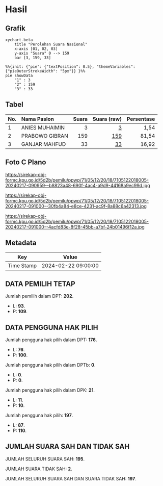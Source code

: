 # Hasil

## Grafik

```mermaid
xychart-beta
    title "Perolehan Suara Nasional"
    x-axis [01, 02, 03]
    y-axis "Suara" 0 --> 159
    bar [3, 159, 33]
```

```mermaid
%%{init: {"pie": {"textPosition": 0.5}, "themeVariables": {"pieOuterStrokeWidth": "5px"}} }%%
pie showData
    "1" : 3
    "2" : 159
    "3" : 33
```

## Tabel

| No. | Nama Paslon    | Suara | Suara (raw) | Persentase |
|:--- |:-------------- | -----:| -----------:| ----------:|
| 1   | ANIES MUHAIMIN | 3     | [3][p-1]    | 1,54       |
| 2   | PRABOWO GIBRAN | 159   | [159][p-2]  | 81,54      |
| 3   | GANJAR MAHFUD  | 33    | [33][p-3]   | 16,92      |


[p-1]: https://github.com/gigit-pemilu/pemilu-2024/blob/main/pilpres/hitung-suara/sub/71-sulawesi-utara/sub/05-minahasa-selatan/sub/12-tumpaan/sub/2018-tumpan-dua/sub/005-tps/sub/paslon-1.txt
[p-2]: https://github.com/gigit-pemilu/pemilu-2024/blob/main/pilpres/hitung-suara/sub/71-sulawesi-utara/sub/05-minahasa-selatan/sub/12-tumpaan/sub/2018-tumpan-dua/sub/005-tps/sub/paslon-2.txt
[p-3]: https://github.com/gigit-pemilu/pemilu-2024/blob/main/pilpres/hitung-suara/sub/71-sulawesi-utara/sub/05-minahasa-selatan/sub/12-tumpaan/sub/2018-tumpan-dua/sub/005-tps/sub/paslon-3.txt

## Foto C Plano

https://sirekap-obj-formc.kpu.go.id/5d2b/pemilu/ppwp/71/05/12/20/18/7105122018005-20240217-090959--b8823a48-690f-4ac4-a9d9-44168a9ec99d.jpg

https://sirekap-obj-formc.kpu.go.id/5d2b/pemilu/ppwp/71/05/12/20/18/7105122018005-20240217-091000--30fb4a84-e8ce-4231-ac9f-8a88c6a42313.jpg

https://sirekap-obj-formc.kpu.go.id/5d2b/pemilu/ppwp/71/05/12/20/18/7105122018005-20240217-091000--4acfd83e-8f28-45bb-a7bf-24b01496f12a.jpg


## Metadata

| Key        | Value               |
| ---------- | ------------------- |
| Time Stamp | 2024-02-22 09:00:00 |


## DATA PEMILIH TETAP

Jumlah pemilih dalam DPT: **202**.
 * L: **93**.
 * P: **109**.

## DATA PENGGUNA HAK PILIH

Jumlah pengguna hak pilih dalam DPT: **176**.
 * L: **76**.
 * P: **100**.

Jumlah pengguna hak pilih dalam DPTb: **0**.
 * L: **0**.
 * P: **0**.

Jumlah pengguna hak pilih dalam DPK: **21**.
 * L: **11**.
 * P: **10**.

Jumlah pengguna hak pilih: **197**.
 * L: **87**.
 * P: **110**.

## JUMLAH SUARA SAH DAN TIDAK SAH

JUMLAH SELURUH SUARA SAH: **195**.

JUMLAH SUARA TIDAK SAH: **2**.

JUMLAH SELURUH SUARA SAH DAN SUARA TIDAK SAH: **197**.


